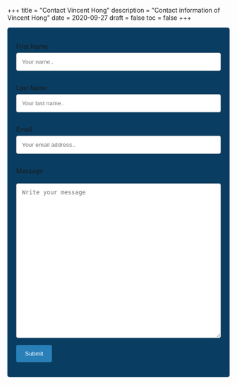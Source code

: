 +++
title = "Contact Vincent Hong"
description = "Contact information of Vincent Hong"
date = 2020-09-27
draft = false
toc = false
+++

<style>
    /* Style inputs with type="text", select elements and textareas */
    input[type=text], select, textarea, input[type=email] {
    width: 100%; /* Full width */
    padding: 12px; /* Some padding */ 
    border: 1px solid #ccc; /* Gray border */
    border-radius: 4px; /* Rounded borders */
    box-sizing: border-box; /* Make sure that padding and width stays in place */
    margin-top: 6px; /* Add a top margin */
    margin-bottom: 16px; /* Bottom margin */
    resize: vertical /* Allow the user to vertically resize the textarea (not horizontally) */
    }

    /* Style the submit button with a specific background color etc */
    input[type=submit] {
    background-color: #2980b9;
    color: white;
    padding: 12px 20px;
    border: none;
    border-radius: 4px;
    cursor: pointer;
    }

    /* When moving the mouse over the submit button, add a darker green color */
    input[type=submit]:hover {
    background-color: #3498db;
    }

    /* Add a background color and some padding around the form */
    .container {
    border-radius: 5px;
    background-color: #0a3d62;
    padding: 20px;
    }
</style>

<div class="container">
<form name="contact" method="POST" netlify>

<label for="fname">First Name</label>
<input type="text" id="fname" name="firstname" placeholder="Your name.." required>

<label for="lname">Last Name</label>
<input type="text" id="lname" name="lastname" placeholder="Your last name.." required>

<label for="email">Email</label>
<input type="email" id="email" name="email" placeholder="Your email address.." required>


<label for="message">Message</label>
<textarea id="message-contact" name="message" placeholder="Write your message" style="height:350px"></textarea>

<input type="submit" value="Submit">

</form>
</div>

